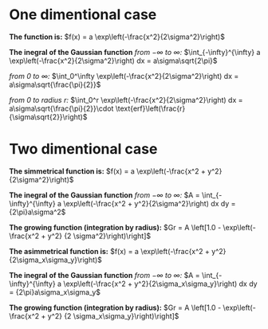 # One dimentional case

**The function is:**
$f(x) = a \exp\left(-\frac{x^2}{2\sigma^2}\right)$

<!-- **The inegral function from $0$ to radius $r$:**
$\int_0^r f(x) dx = \int_0^r a \exp\left(-\frac{x^2}{2\sigma^2}\right) dx$ -->

**The inegral of the Gaussian function**
*from $-\infty$ to $\infty$:*
$\int_{-\infty}^{\infty} a \exp\left(-\frac{x^2}{2\sigma^2}\right) dx =  a\sigma\sqrt{2\pi}$

*from $0$ to $\infty$:*
$\int_0^\infty \exp\left(-\frac{x^2}{2\sigma^2}\right) dx = a\sigma\sqrt{\frac{\pi}{2}}$

*from $0$ to radius $r$:*
$\int_0^r \exp\left(-\frac{x^2}{2\sigma^2}\right) dx = a\sigma\sqrt{\frac{\pi}{2}}\cdot \text{erf}\left(\frac{r}{\sigma\sqrt{2}}\right)$

# Two dimentional case
**The simmetrical function is:**
$f(x) = a \exp\left(-\frac{x^2 + y^2}{2\sigma^2}\right)$

**The inegral of the Gaussian function**
*from $-\infty$ to $\infty$:*
$A = \int_{-\infty}^{\infty}  a \exp\left(-\frac{x^2 + y^2}{2\sigma^2}\right) dx dy =  {2\pi}a\sigma^2$

**The growing function (integration by radius):**
$Gr = A \left[1.0 - \exp\left(-\frac{x^2 + y^2} {2 \sigma^2}\right)\right]$

**The asimmetrical function is:**
$f(x) = a \exp\left(-\frac{x^2 + y^2}{2\sigma_x\sigma_y}\right)$

**The inegral of the Gaussian function**
*from $-\infty$ to $\infty$:*
$A = \int_{-\infty}^{\infty}  a \exp\left(-\frac{x^2 + y^2}{2\sigma_x\sigma_y}\right) dx dy =  {2\pi}a\sigma_x\sigma_y$

**The growing function (integration by radius):**
$Gr = A \left[1.0 - \exp\left(-\frac{x^2 + y^2} {2 \sigma_x\sigma_y}\right)\right]$

